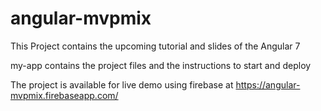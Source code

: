 # angular-mvpmix

This Project contains the upcoming tutorial and slides of the Angular 7

my-app contains the project files and the instructions to start and deploy

The project is available for live demo using firebase at
https://angular-mvpmix.firebaseapp.com/
